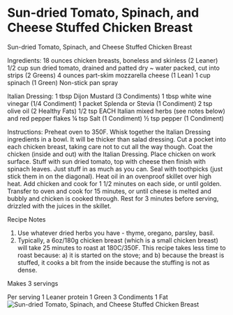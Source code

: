 # Sun-dried Tomato, Spinach, and Cheese Stuffed Chicken Breast

Sun-dried Tomato, Spinach, and Cheese Stuffed Chicken Breast

Ingredients:
18 ounces chicken breasts, boneless and skinless (2 Leaner)
1/2 cup sun dried tomato, drained and patted dry ~ water packed, cut into strips (2 Greens)
4 ounces part-skim mozzarella cheese (1 Lean)
1 cup spinach (1 Green)
Non-stick pan spray

Italian Dressing:
1 tbsp Dijon Mustard (3 Condiments)
1 tbsp white wine vinegar (1/4 Condiment)
1 packet Splenda or Stevia (1 Condiment)
2 tsp olive oil (2 Healthy Fats)
1/2 tsp EACH Italian mixed herbs (see notes below) and red pepper flakes 
¼ tsp Salt (1 Condiment)
½ tsp pepper (1 Condiment)

Instructions:
Preheat oven to 350F.
Whisk together the Italian Dressing ingredients in a bowl. It will be thicker than salad dressing.
Cut a pocket into each chicken breast, taking care not to cut all the way though.
Coat the chicken (inside and out) with the Italian Dressing.
Place chicken on work surface. Stuff with sun dried tomato, top with cheese then finish with spinach leaves. Just stuff in as much as you can.
Seal with toothpicks (just stick them in on the diagonal).
Heat oil in an ovenproof skillet over high heat. Add chicken and cook for 1 1/2 minutes on each side, or until golden.
Transfer to oven and cook for 15 minutes, or until cheese is melted and bubbly and chicken is cooked through. Rest for 3 minutes before serving, drizzled with the juices in the skillet.

Recipe Notes
1. Use whatever dried herbs you have - thyme, oregano, parsley, basil.
2. Typically, a 6oz/180g chicken breast (which is a small chicken breast) will take 25 minutes to roast at 180C/350F. This recipe takes less time to roast because: a) it is started on the stove; and b) because the breast is stuffed, it cooks a bit from the inside because the stuffing is not as dense.

Makes 3 servings

Per serving
1 Leaner protein
1 Green
3 Condiments
1 Fat
![Sun-dried Tomato, Spinach, and Cheese Stuffed Chicken Breast](/images/Sun-dried%20Tomato,%20Spinach,%20and%20Cheese%20Stuffed%20Chicken%20Breast.png)

